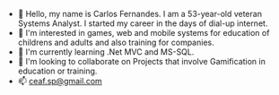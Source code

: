 - 👋 Hello, my name is Carlos Fernandes. I am a 53-year-old veteran Systems Analyst. I started my career in the days of dial-up internet.
- 👀 I'm interested in games, web and mobile systems for education of childrens and adults and also training for companies.
- 🌱 I'm currently learning .Net MVC and MS-SQL.
- 💞️ I'm looking to collaborate on Projects that involve Gamification in education or training.
- 📫 ceaf.sp@gmail.com
  

<!---
CarlosFernandes1970/CarlosFernandes1970 is a ✨ special ✨ repository because its `README.md` (this file) appears on your GitHub profile.
You can click the Preview link to take a look at your changes.
--->
